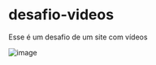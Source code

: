 # desafio-videos
Esse é um desafio de um site com vídeos 



![image](https://user-images.githubusercontent.com/81484387/115485160-86deb300-a22a-11eb-9776-fdc615ae472f.png)

